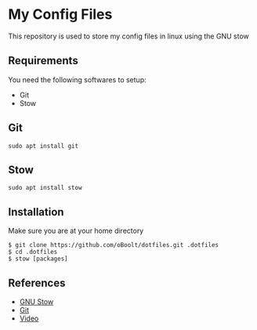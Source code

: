 # My Config Files
This repository is used to store my config files in linux using the GNU stow

## Requirements
You need the following softwares to setup:
- Git
- Stow

## Git
```
sudo apt install git
```

## Stow
```
sudo apt install stow
```

## Installation
Make sure you are at your home directory

```
$ git clone https://github.com/oBoolt/dotfiles.git .dotfiles
$ cd .dotfiles
$ stow [packages]
```

## References
- [GNU Stow](https://www.gnu.org/software/stow/)
- [Git](https://git-scm.com/)
- [Video](https://www.youtube.com/watch?v=NoFiYOqnC4o)
